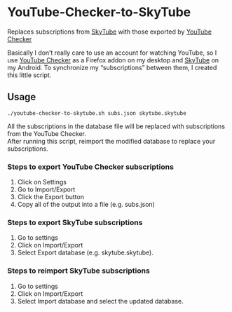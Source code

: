 # YouTube-Checker-to-SkyTube
Replaces subscriptions from [SkyTube](https://skytube-app.com/) with those exported by [YouTube Checker](https://github.com/XrXr/YoutubeSubscriptionChecker)

Basically I don’t really care to use an account for watching YouTube, so I use [YouTube Checker](https://github.com/XrXr/YoutubeSubscriptionChecker) as a Firefox addon on my desktop and [SkyTube](https://skytube-app.com/) on my Android.  To synchronize my “subscriptions” between them, I created this little script.

## Usage
`./youtube-checker-to-skytube.sh subs.json skytube.skytube`

All the subscriptions in the database file will be replaced with subscriptions from the YouTube Checker.  
After running this script, reimport the modified database to replace your subscriptions.  

### Steps to export YouTube Checker subscriptions
1. Click on Settings  
2. Go to Import/Export  
3. Click the Export button  
4. Copy all of the output into a file (e.g. subs.json)

### Steps to export SkyTube subscriptions
1. Go to settings  
2. Click on Import/Export  
3. Select Export database (e.g. skytube.skytube).

### Steps to reimport SkyTube subscriptions
1. Go to settings  
2. Click on Import/Export  
3. Select Import database and select the updated database.
